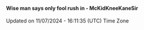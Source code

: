 #### Wise man says only fool rush in - McKidKneeKaneSir
Updated on 11/07/2024 - 16:11:35 (UTC) Time Zone
